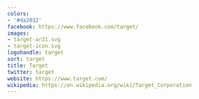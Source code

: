 ```yaml
---
colors:
- '#da2032'
facebook: https://www.facebook.com/target/
images:
- target-ar21.svg
- target-icon.svg
logohandle: target
sort: target
title: Target
twitter: target
website: https://www.target.com/
wikipedia: https://en.wikipedia.org/wiki/Target_Corporation
---
```

